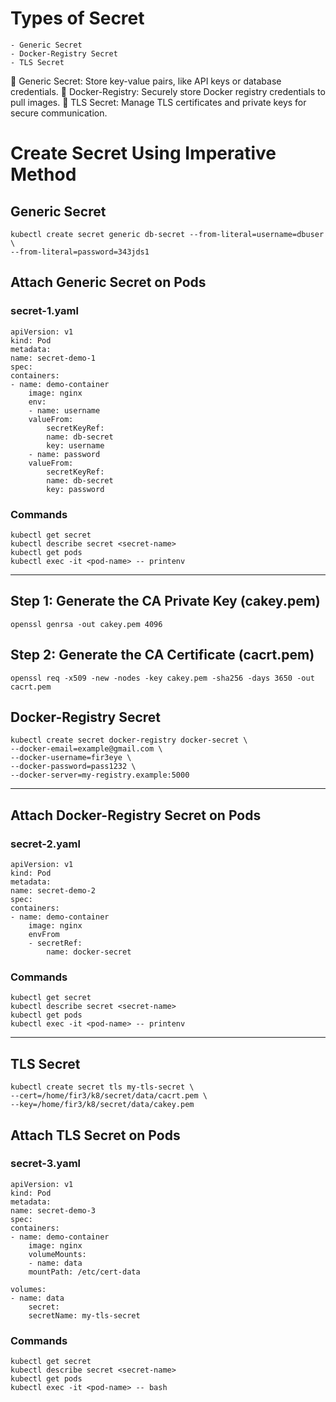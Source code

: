 # Types of Secret
    - Generic Secret
    - Docker-Registry Secret
    - TLS Secret
🚩 Generic Secret: Store key-value pairs, like API keys or database credentials.
🚩 Docker-Registry: Securely store Docker registry credentials to pull images.
🚩 TLS Secret: Manage TLS certificates and private keys for secure communication.

# Create Secret Using Imperative Method
## Generic Secret
    kubectl create secret generic db-secret --from-literal=username=dbuser \
    --from-literal=password=343jds1

## Attach Generic Secret on Pods
### secret-1.yaml
    apiVersion: v1
    kind: Pod
    metadata:
    name: secret-demo-1
    spec:
    containers:
    - name: demo-container
        image: nginx
        env:
        - name: username
        valueFrom:
            secretKeyRef:
            name: db-secret
            key: username
        - name: password
        valueFrom:
            secretKeyRef:
            name: db-secret
            key: password
### Commands
    kubectl get secret
    kubectl describe secret <secret-name>
    kubectl get pods
    kubectl exec -it <pod-name> -- printenv
---
## Step 1: Generate the CA Private Key (cakey.pem)
    openssl genrsa -out cakey.pem 4096
## Step 2: Generate the CA Certificate (cacrt.pem)
    openssl req -x509 -new -nodes -key cakey.pem -sha256 -days 3650 -out cacrt.pem

## Docker-Registry Secret
    kubectl create secret docker-registry docker-secret \
    --docker-email=example@gmail.com \
    --docker-username=fir3eye \
    --docker-password=pass1232 \
    --docker-server=my-registry.example:5000
---

## Attach Docker-Registry Secret on Pods
### secret-2.yaml
    apiVersion: v1
    kind: Pod
    metadata:
    name: secret-demo-2
    spec:
    containers:
    - name: demo-container
        image: nginx
        envFrom
        - secretRef:
            name: docker-secret
### Commands
    kubectl get secret
    kubectl describe secret <secret-name>
    kubectl get pods
    kubectl exec -it <pod-name> -- printenv
---
## TLS Secret
    kubectl create secret tls my-tls-secret \
    --cert=/home/fir3/k8/secret/data/cacrt.pem \
    --key=/home/fir3/k8/secret/data/cakey.pem

## Attach TLS Secret on Pods
### secret-3.yaml
    apiVersion: v1
    kind: Pod
    metadata:
    name: secret-demo-3
    spec:
    containers:
    - name: demo-container
        image: nginx
        volumeMounts:
        - name: data
        mountPath: /etc/cert-data

    volumes:
    - name: data
        secret:
        secretName: my-tls-secret


### Commands
    kubectl get secret
    kubectl describe secret <secret-name>
    kubectl get pods
    kubectl exec -it <pod-name> -- bash

